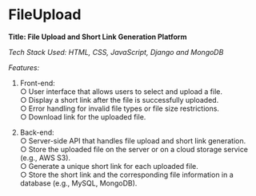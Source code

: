 # FileUpload

**Title: File Upload and Short Link Generation Platform**   

*Tech Stack Used: HTML, CSS, JavaScript, Django and MongoDB*

*Features:*   

1. Front-end:         
○ User interface that allows users to select and upload a file.        
○ Display a short link after the file is successfully uploaded.   
○ Error handling for invalid file types or file size restrictions.    
○ Download link for the uploaded file.     

2. Back-end:         
○ Server-side API that handles file upload and short link generation.   
○ Store the uploaded file on the server or on a cloud storage service (e.g., AWS
S3).       
○ Generate a unique short link for each uploaded file.        
○ Store the short link and the corresponding file information in a database (e.g.,
MySQL, MongoDB).    

